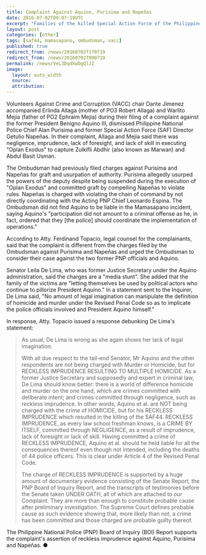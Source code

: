 ```yaml
---
title: Complaint Against Aquino, Purisima and Napeñas
date: 2016-07-02T09:07:19UTC
excerpt: "Families of the killed Special Action Force of the Philippine National Police during police operation 'Oplan Exodus' filed a complaint to the Ombudsman against former President Benigno S. Aquino III and two former PNP officials."
layout: post
categories: [other]
tags: [saf44, mamasapano, ombudsman, vacc]
published: true
redirect_from: /news/20160702T170719
redirect_from: /news/20160702T090719
permalink: /news/VeL3DqdXwDgQlJZ
image:
  layout: auto_width
  source: 
  attribution: 
---
```


Volunteers Against Crime and Corruption (VACC) chair Dante Jimenez accompanied Erlinda Allaga (mother of PO3 Robert Allaga) and Warlito Mejia (father of PO2 Ephraim Mejia) during their filing of a complaint against the former President Benigno Aquino III, dismissed Philippine National Police Chief Alan Purisima and former Special Action Force (SAF) Director Getulio Napeñas.
In their complaint, Allaga and Mejia said there was negligence, imprudence, lack of foresight, and lack of skill in executing "Oplan Exodus" to capture  Zulkifli Abdhir (also known as Marwan) and Abdul Basit Usman.

The Ombudsman had previously filed charges against Purisima and Napeñas for graft and usurpation of authority.
Purisima allegedly usurped the powers of the deputy despite being suspended during the execution of "Oplan Exodus" and committed graft by compelling Napeñas to violate rules.
Napeñas is charged with violating the chain of command by not directly coordinating with the Acting PNP Chief Leonardo Espina.
The Ombudsman did not find Aquino to be liable in the Mamasapano incident, saying Aquino's "participation did not amount to a criminal offense as he, in fact, ordered that they [the police] should coordinate the implementation of operations."

According to Atty. Ferdinand Topacio, legal counsel for the complainants, said that the complaint is different from the charges filed by the Ombudsman against Purisima and Napeñas and urged the Ombudsman to consider their case against the two former PNP officials and Aquino.

Senator Leila De Lima, who was former Justice Secretary under the Aquino administration, said the charges are a "media stunt". She added that the family of the victims are "letting themselves be used by political actors who continue to pillorize President Aquino." In a statement sent to the Inquirer, De Lima said, "No amount of legal imagination can manipulate the definition of homicide and murder under the Revised Penal Code so as to implicate the police officials involved and President Aquino himself."

In response, Atty. Topacio issued a response debunking De Lima's statement:

> As usual, De Lima is wrong as she again shows her lack of legal imagination.
>
> With all due respect to the tail-end Senator, Mr Aquino and the other respondents are not being charged with Murder or Homicide, but for RECKLESS IMPRUDENCE RESULTING TO MULTIPLE HOMICIDE. As a former Justice Secretary and supposedly and expert in criminal law, De Lima should know better: there is a world of difference homicide and murder on the one hand, which are crimes committed with deliberate intent; and crimes committed through negligence, such as reckless imprudence. In other words, Aquino et al. are NOT being charged with the crime of HOMICIDE, but for his RECKLESS IMPRUDENCE which resulted in the killing of the SAF44. RECKLESS IMPRUDENCE, as every law school freshman knows, is a CRIME BY ITSELF, committed through NEGLIGENCE, as a result of imprudence, lack of foresight or lack of skill. Having committed a crime of RECKLESS IMPRUDENCE, Aquino et al. should he held liable for all the consequences thereof even though not intended, including the deaths of 44 police officers. This is clear under Article 4 of the Revised Penal Code.
>
> The charge of RECKLESS IMPRUDENCE is supported by a huge amount of documentary evidence consisting of the Senate Report, the PNP Board of Inquiry Report, and the transcripts of testimonies before the Senate taken UNDER OATH, all of which are attached to our Complaint. They are more than enough to constitute probable cause after preliminary investigation. The Supreme Court defines probable cause as such evidence showing that, more likely than not, a crime has been committed and those charged are probable guilty thereof.

The Philippine National Police (PNP) Board of Inquiry (BOI) Report supports the complaint's assertion of reckless imprudence against Aquino, Purisima and Napeñas.
&#x25cf;


